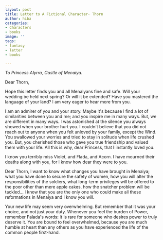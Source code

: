 ```yaml
---
layout: post
title: Letter to A Fictional Character- Thorn
author: hiba
categories:
- Characters
- books
image: ''
tags:
- fantasy
- letter
- books

---
```

_To Princess Alyrra, Castle of Menaiya._

Dear Thorn,

Hope this letter finds you and all Menaiyans fine and safe. Will your wedding be held next spring? Or will it be extended? Have you mastered the language of your land? I am very eager to hear more from you.

I am an admirer of you and your story. Maybe it's because I find a lot of similarities between you and me; and you inspire me in many ways. But, we are different in many ways. I was astonished at the silence you always showed when your brother hurt you. I couldn't believe that you did not reach out to anyone when you felt unloved by your family, except the Wind. You swallowed your worries and tried to stay in solitude when life crushed you. But, you cherished those who gave you true friendship and valued them with your life. All this is why, dear Princess, that I instantly loved you.

I know you terribly miss Violet, and Flada, and Acorn. I have mourned their deaths along with you, for I know how dear they were to you. 

Dear Thorn, I want to know what changes you have brought in Menaiya; what you have done to secure the safety of women, how you will alter the responsibilities of the soldiers, what long-term privileges will be offered to the poor other than mere apple cakes, how the snatcher problem will be tackled... I know that you are the only one who could make all these reformations in Menaiya and I know you will. 

Your new life may seem very overwhelming. But remember that it was your choice, and not just your duty. Whenever you feel the burden of Power, remember Falada's words: It is rare for someone who desires power to truly deserve it. You are bound to feel overwhelmed, because you are much humble at heart than any others as you have experienced the life of the common people first-hand.